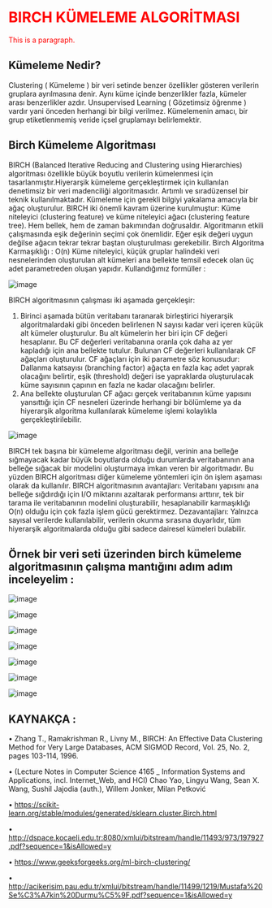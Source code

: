 <h1 style="color:red">BIRCH KÜMELEME ALGORİTMASI</h1>
<p style="color:red;">This is a paragraph.</p>

<h2>Kümeleme Nedir?</h2>
Clustering ( Kümeleme ) bir veri setinde benzer özellikler gösteren verilerin gruplara ayrılmasına denir. Aynı küme içinde benzerlikler fazla, kümeler arası benzerlikler azdır. Unsupervised Learning ( Gözetimsiz öğrenme ) vardır yani önceden herhangi bir bilgi verilmez.
Kümelemenin amacı, bir grup etiketlenmemiş veride içsel gruplamayı belirlemektir.

<h2>Birch Kümeleme Algoritması</h2>
BIRCH (Balanced Iterative Reducing and Clustering using Hierarchies) algoritması özellikle büyük boyutlu verilerin kümelenmesi için tasarlanmıştır.Hiyerarşik kümeleme gerçekleştirmek için kullanılan denetimsiz bir veri madenciliği algoritmasıdır. Artımlı ve sıradüzensel bir teknik kullanılmaktadır. Kümeleme için gerekli bilgiyi yakalama amacıyla bir ağaç oluşturulur. BIRCH iki önemli kavram üzerine kurulmuştur: Küme niteleyici (clustering feature) ve küme niteleyici ağacı (clustering feature tree).  Hem bellek, hem de zaman bakımından doğrusaldır. Algoritmanın etkili çalışmasında eşik değerinin seçimi çok önemlidir. Eğer eşik değeri uygun değilse ağacın tekrar tekrar baştan oluşturulması gerekebilir. 
Birch Algoritma Karmaşıklığı : O(n)
Küme niteleyici, küçük gruplar halindeki veri nesnelerinden oluşturulan alt kümeleri ana bellekte temsil edecek olan üç adet parametreden oluşan yapıdır. 
Kullandığımız formüller : 

![image](https://user-images.githubusercontent.com/59260491/151447008-59883def-6b7d-4387-a061-fc209cd7dd05.png)

BIRCH algoritmasının çalışması iki aşamada gerçekleşir: 
1) Birinci aşamada bütün veritabanı taranarak birleştirici hiyerarşik algoritmalardaki gibi önceden belirlenen N sayısı kadar veri içeren küçük alt kümeler oluşturulur. Bu alt kümelerin her biri için CF değeri hesaplanır. Bu CF değerleri veritabanına oranla çok daha az yer kapladığı için ana bellekte tutulur. Bulunan CF değerleri kullanılarak CF ağaçları oluşturulur. CF ağaçları için iki parametre söz konusudur: Dallanma katsayısı (branching factor) ağaçta en fazla kaç adet yaprak olacağını belirtir, eşik (threshold) değeri ise yapraklarda oluşturulacak küme sayısının çapının en fazla ne kadar olacağını belirler. 
2) Ana bellekte oluşturulan CF ağacı gerçek veritabanının küme yapısını yansıttığı için CF nesneleri üzerinde herhangi bir bölümleme ya da hiyerarşik algoritma kullanılarak kümeleme işlemi kolaylıkla gerçekleştirilebilir.

![image](https://user-images.githubusercontent.com/59260491/151447053-9231e7ec-aaef-4537-b1c8-bfd37ad1c788.png)



BIRCH tek başına bir kümeleme algoritması değil, verinin ana belleğe sığmayacak kadar büyük boyutlarda olduğu durumlarda veritabanının ana belleğe sığacak bir modelini oluşturmaya imkan veren bir algoritmadır. Bu yüzden BIRCH algoritması diğer kümeleme yöntemleri için ön işlem aşaması olarak da kullanılır. 
BIRCH algoritmasının avantajları: Veritabanı yapısını ana belleğe sığdırdığı için I/O miktarını azaltarak performansı arttırır, tek bir tarama ile veritabanının modelini oluşturabilir, hesaplanabilir karmaşıklığı O(n) olduğu için çok fazla işlem gücü gerektirmez. 
Dezavantajları: Yalnızca sayısal verilerde kullanılabilir, verilerin okunma sırasına duyarlıdır, tüm hiyerarşik algoritmalarda olduğu gibi sadece dairesel kümeleri bulabilir.

<h2>Örnek bir veri seti üzerinden birch kümeleme algoritmasının çalışma mantığını adım adım inceleyelim : </h2>

![image](https://user-images.githubusercontent.com/59260491/151447305-40dfdeeb-a222-4860-9d71-e6d9fd476dd9.png)

![image](https://user-images.githubusercontent.com/59260491/151447339-44cc8b5c-df14-45f9-a9fe-014b34b5ceea.png)

![image](https://user-images.githubusercontent.com/59260491/151447364-e14b7bad-c715-4100-954b-b6cfcb69e6b2.png)

![image](https://user-images.githubusercontent.com/59260491/151447400-c6a8e095-d1a9-4b7b-9d64-46cd1890ac8c.png)

![image](https://user-images.githubusercontent.com/59260491/151447421-a6a62e3c-2e24-423a-a8d0-b5d297a26037.png)

![image](https://user-images.githubusercontent.com/59260491/151447437-1abb2832-86bd-4bb8-bf2b-1d86c6b3a389.png)

![image](https://user-images.githubusercontent.com/59260491/151447463-748cbb5e-d9e3-45c2-a667-c80e48f81342.png)

<h2>KAYNAKÇA :</h2> 

•	Zhang T., Ramakrishman R., Livny M., BIRCH: An Effective Data Clustering Method for Very Large Databases, ACM SIGMOD Record, Vol. 25, No. 2, pages 103-114, 1996.

•	(Lecture Notes in Computer Science 4165 _ Information Systems and Applications, incl. Internet_Web, and HCI) Chao Yao, Lingyu Wang, Sean X. Wang, Sushil Jajodia (auth.), Willem Jonker, Milan Petković

•	https://scikit-learn.org/stable/modules/generated/sklearn.cluster.Birch.html

•	http://dspace.kocaeli.edu.tr:8080/xmlui/bitstream/handle/11493/973/197927.pdf?sequence=1&isAllowed=y

•	https://www.geeksforgeeks.org/ml-birch-clustering/

•	http://acikerisim.pau.edu.tr/xmlui/bitstream/handle/11499/1219/Mustafa%20Se%C3%A7kin%20Durmu%C5%9F.pdf?sequence=1&isAllowed=y




